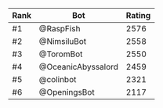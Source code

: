 Rank|Bot|Rating
---|---|---
#1|@RaspFish|2576
#2|@NimsiluBot|2558
#3|@ToromBot|2550
#4|@OceanicAbyssalord|2459
#5|@colinbot|2321
#6|@OpeningsBot|2117
